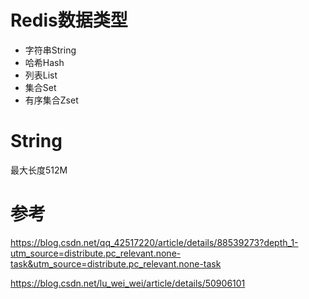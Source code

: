 # Redis数据类型

- 字符串String
- 哈希Hash
- 列表List
- 集合Set
- 有序集合Zset

#  String

最大长度512M



# 参考

https://blog.csdn.net/qq_42517220/article/details/88539273?depth_1-utm_source=distribute.pc_relevant.none-task&utm_source=distribute.pc_relevant.none-task

https://blog.csdn.net/lu_wei_wei/article/details/50906101

